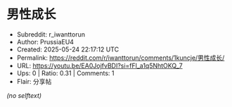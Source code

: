 # 男性成长

- Subreddit: r_iwanttorun
- Author: PrussiaEU4
- Created: 2025-05-24 22:17:12 UTC
- Permalink: https://reddit.com/r/iwanttorun/comments/1kuncje/男性成长/
- URL: https://youtu.be/EA0JojfvBDI?si=fFl_a1q5NhtOKQ_7
- Ups: 0 | Ratio: 0.31 | Comments: 1
- Flair: 分享帖

_(no selftext)_
